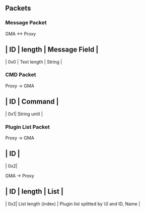 ## Packets
### Message Packet
GMA <-> Proxy

| ID | length | Message Field |
----------------------
| 0x0 | Text length | String |

### CMD Packet
Proxy -> GMA

| ID | Command |
----------------
| 0x1| String until |

### Plugin List Packet
Proxy -> GMA

| ID |
------
| 0x2|

GMA -> Proxy

| ID | length | List |
----------------------
| 0x2| List length (index) | Plugin list splitted by \0 and ID, Name |

